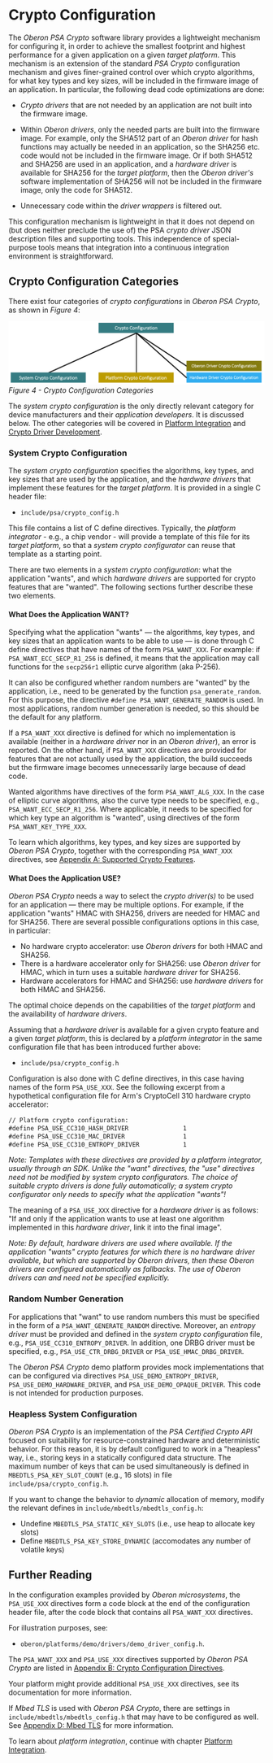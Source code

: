 # Crypto Configuration

The _Oberon PSA Crypto_ software library provides a lightweight mechanism for
configuring it, in order to achieve the smallest footprint and highest
performance for a given application on a given _target platform_. This mechanism
is an extension of the standard _PSA Crypto_ configuration mechanism and gives
finer-grained control over which crypto algorithms, for what key types and key
sizes, will be included in the firmware image of an application. In particular,
the following dead code optimizations are done:

- _Crypto drivers_ that are not needed by an application are not built into the
firmware image.

- Within _Oberon drivers_, only the needed parts are built into the firmware
image. For example, only the SHA512 part of an _Oberon driver_ for hash functions
may actually be needed in an application, so the SHA256 etc. code would not be
included in the firmware image. Or if both SHA512 and SHA256 are used in an
application, and a _hardware driver_ is available for SHA256 for the _target
platform_, then the _Oberon driver's_ software implementation of SHA256 will not
be included in the firmware image, only the code for SHA512.

- Unnecessary code within the _driver wrappers_ is filtered out.

This configuration mechanism is lightweight in that it does not depend on (but
does neither preclude the use of) the PSA _crypto driver_ JSON description files
and supporting tools. This independence of special-purpose tools means that
integration into a continuous integration environment is straightforward.

## Crypto Configuration Categories

There exist four categories of _crypto configurations_ in _Oberon PSA Crypto_, as
shown in _Figure 4_:

![Figure 4 - Crypto Configuration Categories](images/figure_4.png "Figure 4 - Crypto Configuration Categories")
_Figure 4 - Crypto Configuration Categories_

The _system crypto configuration_ is the only directly relevant category for
device manufacturers and their _application developers_. It is discussed below.
The other categories will be covered in
[Platform Integration](Platform_Integration.md)
and
[Crypto Driver Development](Crypto_Driver_Development.md).

### System Crypto Configuration

The _system crypto configuration_ specifies the algorithms, key types, and key
sizes that are used by the application, and the _hardware drivers_ that implement
these features for the _target platform_. It is provided in a single C header file:

- `include/psa/crypto_config.h`

This file contains a list of C define directives. Typically, the _platform
integrator_ - e.g., a chip vendor - will provide a template of this file for its
_target platform_, so that a _system crypto configurator_ can reuse that template
as a starting point.

There are two elements in a _system crypto configuration_: what the application
"wants", and which _hardware drivers_ are supported for crypto features that
are "wanted". The following sections further describe these two elements.

#### What Does the Application WANT?

Specifying what the application "wants" — the algorithms, key types, and key
sizes that an application wants to be able to use — is done through C define
directives that have names of the form `PSA_WANT_XXX`. For example: if
`PSA_WANT_ECC_SECP_R1_256` is defined, it means that the application may call
functions for the `secp256r1` elliptic curve algorithm (aka P-256).

It can also be configured whether random numbers are "wanted" by the application,
i.e., need to be generated by the function `psa_generate_random`. For this
purpose, the directive `#define PSA_WANT_GENERATE_RANDOM` is used. In most
applications, random number generation is needed, so this should be the default
for any platform.

If a `PSA_WANT_XXX` directive is defined for which no implementation is available
(neither in a _hardware driver_ nor in an _Oberon driver_), an error is reported.
On the other hand, if `PSA_WANT_XXX` directives are provided for features that
are not actually used by the application, the build succeeds but the firmware
image becomes unnecessarily large because of dead code.

Wanted algorithms have directives of the form `PSA_WANT_ALG_XXX`. In the case of
elliptic curve algorithms, also the curve type needs to be specified, e.g.,
`PSA_WANT_ECC_SECP_R1_256`. Where applicable, it needs to be specified for which
key type an algorithm is "wanted", using directives of the form
`PSA_WANT_KEY_TYPE_XXX`.

To learn which algorithms, key types, and key sizes are supported by _Oberon PSA
Crypto_, together with the corresponding `PSA_WANT_XXX` directives, see
[Appendix A: Supported Crypto Features](Appendix_A_Supported_Crypto_Features.md).

#### What Does the Application USE?

_Oberon PSA Crypto_ needs a way to select the _crypto driver(s)_ to be used for
an application — there may be multiple options. For example, if the application
"wants" HMAC with SHA256, drivers are needed for HMAC and for SHA256. There are
several possible configurations options in this case, in particular:

- No hardware crypto accelerator: use _Oberon drivers_ for both HMAC and SHA256.
- There is a hardware accelerator only for SHA256: use _Oberon driver_ for HMAC,
which in turn uses a suitable _hardware driver_ for SHA256.
- Hardware accelerators for HMAC and SHA256: use _hardware drivers_ for both HMAC
and SHA256.

The optimal choice depends on the capabilities of the _target platform_ and the
availability of _hardware drivers_.

Assuming that a _hardware driver_ is available for a given crypto feature and a
given _target platform_, this is declared by a _platform integrator_ in the same
configuration file that has been introduced further above:

- `include/psa/crypto_config.h`

Configuration is also done with C define directives, in this case having names of
the form `PSA_USE_XXX`. See the following excerpt from a hypothetical
configuration file for Arm's CryptoCell 310 hardware crypto accelerator:

    // Platform crypto configuration:
    #define PSA_USE_CC310_HASH_DRIVER               1
    #define PSA_USE_CC310_MAC_DRIVER                1
    #define PSA_USE_CC310_ENTROPY_DRIVER            1

*Note: Templates with these directives are provided by a _platform integrator_,
usually through an SDK. Unlike the "want" directives, the "use" directives need
_not_ be modified by _system crypto configurators_. The choice of suitable
_crypto drivers_ is done _fully automatically_; a _system crypto configurator_
only needs to specify what the application "wants"!*

The meaning of a `PSA_USE_XXX` directive for a _hardware driver_ is as follows:
"If and only if the application wants to use at least one algorithm implemented
in this _hardware driver_, link it into the final image".

*Note: By default, _hardware drivers_ are used where available. If the
application "wants" crypto features for which there is no _hardware driver_
available, but which are supported by _Oberon drivers_, then these _Oberon
drivers_ are configured automatically as fallbacks. The use of _Oberon drivers_
can and need not be specified explicitly.*

### Random Number Generation

For applications that "want" to use random numbers this must be specified in the
form of a `PSA_WANT_GENERATE_RANDOM` directive. Moreover, an _entropy driver_
must be provided and defined in the _system crypto configuration_ file, e.g.,
`PSA_USE_CC310_ENTROPY_DRIVER`. In addition, one DRBG driver must be specified,
e.g., `PSA_USE_CTR_DRBG_DRIVER` or `PSA_USE_HMAC_DRBG_DRIVER`.

The _Oberon PSA Crypto_ demo platform provides mock implementations that can be
configured via directives `PSA_USE_DEMO_ENTROPY_DRIVER`,
`PSA_USE_DEMO_HARDWARE_DRIVER`, and `PSA_USE_DEMO_OPAQUE_DRIVER`. This code is
not intended for production purposes.

### Heapless System Configuration

_Oberon PSA Crypto_ is an implementation of the _PSA Certified Crypto API_
focused on suitability for resource-constrained hardware and deterministic
behavior. For this reason, it is by default configured to work in a "heapless"
way, i.e., storing keys in a statically configured data structure. The maximum
number of keys that can be used simultaneously is defined in
`MBEDTLS_PSA_KEY_SLOT_COUNT` (e.g., 16 slots) in file
`include/psa/crypto_config.h`.

If you want to change the behavior to _dynamic_ allocation of memory, modify the
relevant defines in `include/mbedtls/mbedtls_config.h`:

- Undefine `MBEDTLS_PSA_STATIC_KEY_SLOTS` (i.e., use heap to allocate key slots)
- Define `MBEDTLS_PSA_KEY_STORE_DYNAMIC` (accomodates any number of volatile keys)

## Further Reading

In the configuration examples provided by _Oberon microsystems_, the
`PSA_USE_XXX` directives form a code block at the end of the configuration header
file, after the code block that contains all `PSA_WANT_XXX` directives.

For illustration purposes, see:

- `oberon/platforms/demo/drivers/demo_driver_config.h`.

The `PSA_WANT_XXX` and `PSA_USE_XXX` directives supported by _Oberon PSA Crypto_
are listed in
[Appendix B: Crypto Configuration Directives](Appendix_B_Crypto_Configuration_Directives.md).

Your platform might provide additional `PSA_USE_XXX` directives, see its
documentation for more information.

If _Mbed TLS_ is used with _Oberon PSA Crypto_, there are settings in
`include/mbedtls/mbedtls_config.h` that may have to be configured as well. See
[Appendix D: Mbed TLS](Appendix_D_Mbed_TLS.md)
for more information.

To learn about _platform integration_, continue with chapter
[Platform Integration](Platform_Integration.md).
